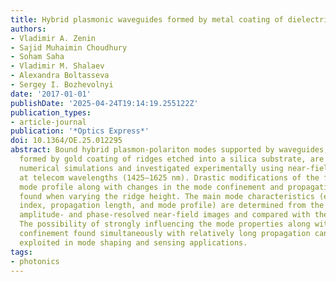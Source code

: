 ```yaml
---
title: Hybrid plasmonic waveguides formed by metal coating of dielectric ridges
authors:
- Vladimir A. Zenin
- Sajid Muhaimin Choudhury
- Soham Saha
- Vladimir M. Shalaev
- Alexandra Boltasseva
- Sergey I. Bozhevolnyi
date: '2017-01-01'
publishDate: '2025-04-24T19:14:19.255122Z'
publication_types:
- article-journal
publication: '*Optics Express*'
doi: 10.1364/OE.25.012295
abstract: Bound hybrid plasmon-polariton modes supported by waveguides, which are
  formed by gold coating of ridges etched into a silica substrate, are analyzed using
  numerical simulations and investigated experimentally using near-field microscopy
  at telecom wavelengths (1425–1625 nm). Drastic modifications of the fundamental
  mode profile along with changes in the mode confinement and propagation loss are
  found when varying the ridge height. The main mode characteristics (effective mode
  index, propagation length, and mode profile) are determined from the experimental
  amplitude- and phase-resolved near-field images and compared with the simulations.
  The possibility of strongly influencing the mode properties along with subwavelength
  confinement found simultaneously with relatively long propagation can further be
  exploited in mode shaping and sensing applications.
tags:
- photonics
---
```

